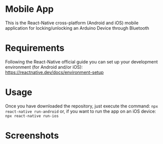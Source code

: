 # Mobile App

This is the React-Native cross-platform (Android and iOS) mobile application for locking/unlocking an Arduino Device through Bluetooth

# Requirements

Following the React-Native official guide you can set up your development environment (for Android and/or iOS):
https://reactnative.dev/docs/environment-setup

# Usage

Once you have downloaded the repository, just execute the command:
`npx react-native run-android`
or, if you want to run the app on an iOS device:
`npx react-native run-ios`

# Screenshots

